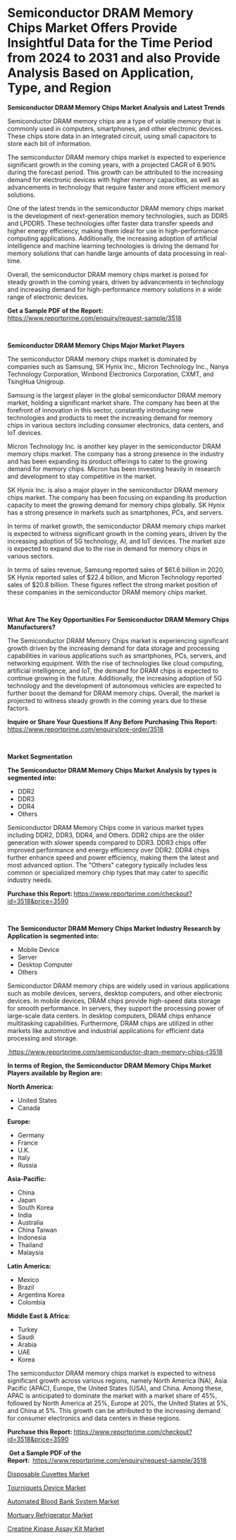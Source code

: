 <p><h1>Semiconductor DRAM Memory Chips Market Offers Provide Insightful Data for the Time Period from 2024 to 2031 and also Provide Analysis Based on Application, Type, and Region</h1></p><p><strong>Semiconductor DRAM Memory Chips Market Analysis and Latest Trends</strong></p>
<p><p>Semiconductor DRAM memory chips are a type of volatile memory that is commonly used in computers, smartphones, and other electronic devices. These chips store data in an integrated circuit, using small capacitors to store each bit of information.</p><p>The semiconductor DRAM memory chips market is expected to experience significant growth in the coming years, with a projected CAGR of 6.90% during the forecast period. This growth can be attributed to the increasing demand for electronic devices with higher memory capacities, as well as advancements in technology that require faster and more efficient memory solutions.</p><p>One of the latest trends in the semiconductor DRAM memory chips market is the development of next-generation memory technologies, such as DDR5 and LPDDR5. These technologies offer faster data transfer speeds and higher energy efficiency, making them ideal for use in high-performance computing applications. Additionally, the increasing adoption of artificial intelligence and machine learning technologies is driving the demand for memory solutions that can handle large amounts of data processing in real-time.</p><p>Overall, the semiconductor DRAM memory chips market is poised for steady growth in the coming years, driven by advancements in technology and increasing demand for high-performance memory solutions in a wide range of electronic devices.</p></p>
<p><strong>Get a Sample PDF of the Report:&nbsp;</strong> <a href="https://www.reportprime.com/enquiry/request-sample/3518">https://www.reportprime.com/enquiry/request-sample/3518</a></p>
<p>&nbsp;</p>
<p><strong>Semiconductor DRAM Memory Chips Major Market Players</strong></p>
<p><p>The semiconductor DRAM memory chips market is dominated by companies such as Samsung, SK Hynix Inc., Micron Technology Inc., Nanya Technology Corporation, Winbond Electronics Corporation, CXMT, and TsingHua Unigroup. </p><p>Samsung is the largest player in the global semiconductor DRAM memory market, holding a significant market share. The company has been at the forefront of innovation in this sector, constantly introducing new technologies and products to meet the increasing demand for memory chips in various sectors including consumer electronics, data centers, and IoT devices. </p><p>Micron Technology Inc. is another key player in the semiconductor DRAM memory chips market. The company has a strong presence in the industry and has been expanding its product offerings to cater to the growing demand for memory chips. Micron has been investing heavily in research and development to stay competitive in the market.</p><p>SK Hynix Inc. is also a major player in the semiconductor DRAM memory chips market. The company has been focusing on expanding its production capacity to meet the growing demand for memory chips globally. SK Hynix has a strong presence in markets such as smartphones, PCs, and servers.</p><p>In terms of market growth, the semiconductor DRAM memory chips market is expected to witness significant growth in the coming years, driven by the increasing adoption of 5G technology, AI, and IoT devices. The market size is expected to expand due to the rise in demand for memory chips in various sectors.</p><p>In terms of sales revenue, Samsung reported sales of $61.6 billion in 2020, SK Hynix reported sales of $22.4 billion, and Micron Technology reported sales of $20.8 billion. These figures reflect the strong market position of these companies in the semiconductor DRAM memory chips market.</p></p>
<p>&nbsp;</p>
<p><strong>What Are The Key Opportunities For Semiconductor DRAM Memory Chips Manufacturers?</strong></p>
<p><p>The Semiconductor DRAM Memory Chips market is experiencing significant growth driven by the increasing demand for data storage and processing capabilities in various applications such as smartphones, PCs, servers, and networking equipment. With the rise of technologies like cloud computing, artificial intelligence, and IoT, the demand for DRAM chips is expected to continue growing in the future. Additionally, the increasing adoption of 5G technology and the development of autonomous vehicles are expected to further boost the demand for DRAM memory chips. Overall, the market is projected to witness steady growth in the coming years due to these factors.</p></p>
<p><strong>Inquire or Share Your Questions If Any Before Purchasing This Report:</strong> <a href="https://www.reportprime.com/enquiry/pre-order/3518">https://www.reportprime.com/enquiry/pre-order/3518</a></p>
<p>&nbsp;</p>
<p><strong>Market Segmentation</strong></p>
<p><strong>The Semiconductor DRAM Memory Chips Market Analysis by types is segmented into:</strong></p>
<p><ul><li>DDR2</li><li>DDR3</li><li>DDR4</li><li>Others</li></ul></p>
<p><p>Semiconductor DRAM Memory Chips come in various market types including DDR2, DDR3, DDR4, and Others. DDR2 chips are the older generation with slower speeds compared to DDR3. DDR3 chips offer improved performance and energy efficiency over DDR2. DDR4 chips further enhance speed and power efficiency, making them the latest and most advanced option. The "Others" category typically includes less common or specialized memory chip types that may cater to specific industry needs.</p></p>
<p><strong>Purchase this Report:&nbsp;</strong><a href="https://www.reportprime.com/checkout?id=3518&price=3590">https://www.reportprime.com/checkout?id=3518&price=3590</a></p>
<p>&nbsp;</p>
<p><strong>The Semiconductor DRAM Memory Chips Market Industry Research by Application is segmented into:</strong></p>
<p><ul><li>Mobile Device</li><li>Server</li><li>Desktop Computer</li><li>Others</li></ul></p>
<p><p>Semiconductor DRAM memory chips are widely used in various applications such as mobile devices, servers, desktop computers, and other electronic devices. In mobile devices, DRAM chips provide high-speed data storage for smooth performance. In servers, they support the processing power of large-scale data centers. In desktop computers, DRAM chips enhance multitasking capabilities. Furthermore, DRAM chips are utilized in other markets like automotive and industrial applications for efficient data processing and storage.</p></p>
<p><a href="https://www.reportprime.com/semiconductor-dram-memory-chips-r3518">&nbsp;https://www.reportprime.com/semiconductor-dram-memory-chips-r3518</a></p>
<p><strong>In terms of Region, the Semiconductor DRAM Memory Chips Market Players available by Region are:</strong></p>
<p>
    <p> <strong> North America: </strong>
        <ul>
            <li>United States</li>
            <li>Canada</li>
        </ul>
        </p> 
    <p> <strong> Europe: </strong>
        <ul>
            <li>Germany</li>
            <li>France</li>
            <li>U.K.</li>
            <li>Italy</li>
            <li>Russia</li>
        </ul>
        </p> 
    <p> <strong> Asia-Pacific: </strong>
        <ul>
            <li>China</li>
            <li>Japan</li>
            <li>South Korea</li>
            <li>India</li>
            <li>Australia</li>
            <li>China Taiwan</li>
            <li>Indonesia</li>
            <li>Thailand</li>
            <li>Malaysia</li>
        </ul>
        </p> 
    <p> <strong> Latin America: </strong>
        <ul>
            <li>Mexico</li>
            <li>Brazil</li>
            <li>Argentina Korea</li>
            <li>Colombia</li>
        </ul>
        </p> 
    <p> <strong> Middle East & Africa: </strong>
        <ul>
            <li>Turkey</li>
            <li>Saudi</li>
            <li>Arabia</li>
            <li>UAE</li>
            <li>Korea</li>
        </ul>
    </p>
    </p>
<p><p>The semiconductor DRAM memory chips market is expected to witness significant growth across various regions, namely North America (NA), Asia Pacific (APAC), Europe, the United States (USA), and China. Among these, APAC is anticipated to dominate the market with a market share of 45%, followed by North America at 25%, Europe at 20%, the United States at 5%, and China at 5%. This growth can be attributed to the increasing demand for consumer electronics and data centers in these regions.</p></p>
<p><strong>Purchase this Report: </strong><a href="https://www.reportprime.com/checkout?id=3518&price=3590">https://www.reportprime.com/checkout?id=3518&price=3590</a></p>
<p>&nbsp;<strong>Get a Sample PDF of the Report:&nbsp;&nbsp;</strong><a href="https://www.reportprime.com/enquiry/request-sample/3518">https://www.reportprime.com/enquiry/request-sample/3518</a></p>
<p><strong></strong></p>
<p><p><a href="https://medium.com/@clairhane1992/disposable-cuvettes-market-size-share-trends-analysis-report-by-product-polystyrene-ps-2c4a2c26c431">Disposable Cuvettes Market</a></p><p><a href="https://medium.com/@sdonald04328/tourniquets-device-market-growth-outlook-from-2024-to-2031-and-it-is-projecting-at-12-3-93d9a1435ad7">Tourniquets Device Market</a></p><p><a href="https://medium.com/@hassen.nww/automated-blood-bank-system-market-global-market-share-and-ranking-overall-sales-and-demand-1e760b1d78cc">Automated Blood Bank System Market</a></p><p><a href="https://medium.com/@scottroberts2661/mortuary-refrigerator-industry-analysis-report-its-market-size-growing-with-a-cagr-of-10-2-9ddee6c06a7b">Mortuary Refrigerator Market</a></p><p><a href="https://medium.com/@eltaoberts/creatine-kinase-assay-kit-market-global-market-share-and-ranking-overall-sales-and-demand-d832fecf0e2c">Creatine Kinase Assay Kit Market</a></p></p>